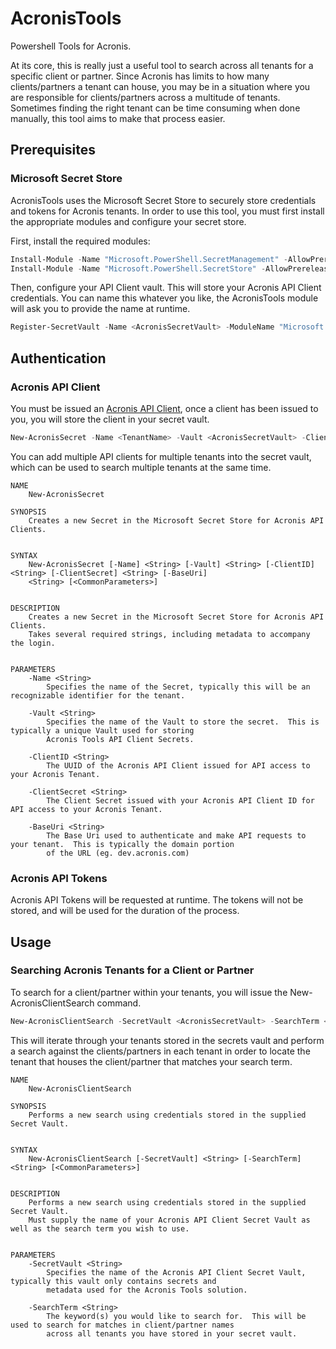 # AcronisTools
Powershell Tools for Acronis.

At its core, this is really just a useful tool to search across all tenants for a specific client or partner.  Since Acronis has limits to how many clients/partners a tenant can house, you may be in a situation where you are responsible for clients/partners across a multitude of tenants.  Sometimes finding the right tenant can be time consuming when done manually, this tool aims to make that process easier.

## Prerequisites

### Microsoft Secret Store
AcronisTools uses the Microsoft Secret Store to securely store credentials and tokens for Acronis tenants.  In order to use this tool, you must first install the appropriate modules and configure your secret store.

First, install the required modules:
```powershell
Install-Module -Name "Microsoft.PowerShell.SecretManagement" -AllowPrerelease
Install-Module -Name "Microsoft.PowerShell.SecretStore" -AllowPrerelease
```

Then, configure your API Client vault.  This will store your Acronis API Client credentials. You can name this whatever you like, the AcronisTools module will ask you to provide the name at runtime.
```powershell
Register-SecretVault -Name <AcronisSecretVault> -ModuleName "Microsoft.PowerShell.SecretStore"
```
## Authentication

### Acronis API Client
You must be issued an [Acronis API Client](https://www.acronis.com/en-us/support/documentation/AcronisCyberCloud/index.html#creating-api-client.html), once a client has been issued to you, you will store the client in your secret vault.
```powershell
New-AcronisSecret -Name <TenantName> -Vault <AcronisSecretVault> -ClientID <AcronisAPIClientID> -BaseUri <AcronisBaseUri> -ClientSecret <AcronisAPIClientSecret>
```
You can add multiple API clients for multiple tenants into the secret vault, which can be used to search multiple tenants at the same time.

```
NAME
    New-AcronisSecret

SYNOPSIS
    Creates a new Secret in the Microsoft Secret Store for Acronis API Clients.


SYNTAX
    New-AcronisSecret [-Name] <String> [-Vault] <String> [-ClientID] <String> [-ClientSecret] <String> [-BaseUri]
    <String> [<CommonParameters>]


DESCRIPTION
    Creates a new Secret in the Microsoft Secret Store for Acronis API Clients.
    Takes several required strings, including metadata to accompany the login.


PARAMETERS
    -Name <String>
        Specifies the name of the Secret, typically this will be an recognizable identifier for the tenant.

    -Vault <String>
        Specifies the name of the Vault to store the secret.  This is typically a unique Vault used for storing
        Acronis Tools API Client Secrets.

    -ClientID <String>
        The UUID of the Acronis API Client issued for API access to your Acronis Tenant.

    -ClientSecret <String>
        The Client Secret issued with your Acronis API Client ID for API access to your Acronis Tenant.

    -BaseUri <String>
        The Base Uri used to authenticate and make API requests to your tenant.  This is typically the domain portion
        of the URL (eg. dev.acronis.com)
```

### Acronis API Tokens
Acronis API Tokens will be requested at runtime.  The tokens will not be stored, and will be used for the duration of the process.

## Usage

### Searching Acronis Tenants for a Client or Partner
To search for a client/partner within your tenants, you will issue the New-AcronisClientSearch command.
```powershell
New-AcronisClientSearch -SecretVault <AcronisSecretVault> -SearchTerm <ClientName>
```
This will iterate through your tenants stored in the secrets vault and perform a search against the clients/partners in each tenant in order to locate the tenant that houses the client/partner that matches your search term.

```
NAME
    New-AcronisClientSearch

SYNOPSIS
    Performs a new search using credentials stored in the supplied Secret Vault.


SYNTAX
    New-AcronisClientSearch [-SecretVault] <String> [-SearchTerm] <String> [<CommonParameters>]


DESCRIPTION
    Performs a new search using credentials stored in the supplied Secret Vault.
    Must supply the name of your Acronis API Client Secret Vault as well as the search term you wish to use.


PARAMETERS
    -SecretVault <String>
        Specifies the name of the Acronis API Client Secret Vault, typically this vault only contains secrets and
        metadata used for the Acronis Tools solution.

    -SearchTerm <String>
        The keyword(s) you would like to search for.  This will be used to search for matches in client/partner names
        across all tenants you have stored in your secret vault.
```
